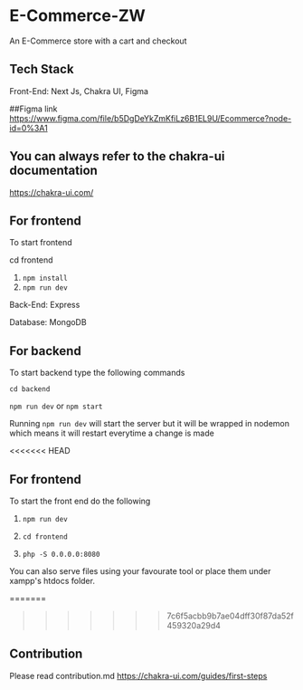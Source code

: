 # E-Commerce-ZW
An E-Commerce store with a cart and checkout

## Tech Stack
Front-End:
Next Js, Chakra UI, Figma

##Figma link 
https://www.figma.com/file/b5DgDeYkZmKfiLz6B1EL9U/Ecommerce?node-id=0%3A1

## You can always refer to the chakra-ui documentation 
https://chakra-ui.com/

## For frontend

To start frontend

cd frontend

1. `npm install`
2. `npm run dev`

Back-End: Express

Database: MongoDB

## For backend

To start backend type the following commands

`cd backend`

`npm run dev` or `npm start`


Running `npm run dev` will start the server but it will be wrapped in nodemon which means it will restart everytime a change is made


<<<<<<< HEAD
## For frontend

To start the front end do the following

1. `npm run dev`
1. `cd frontend`

2. `php -S 0.0.0.0:8080`

You can also serve files using your favourate tool or place them under xampp's htdocs folder.

=======
>>>>>>> 7c6f5acbb9b7ae04dff30f87da52f459320a29d4

## Contribution

Please read contribution.md
https://chakra-ui.com/guides/first-steps